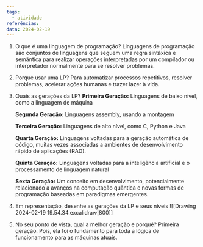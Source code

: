 ```yaml
---
tags:
  - atividade
referências: 
data: 2024-02-19
---
```

1) O que é uma linguagem de programação?
   Linguagens de programação são conjuntos de linguagens que seguem uma regra sintáxica e semântica para realizar operações interpretadas por um compilador ou interpretador normalmente para se resolver problemas.
2) Porque usar uma LP?
   Para automatizar processos repetitivos, resolver problemas, acelerar ações humanas e trazer lazer à vida.
3) Quais as gerações da LP?
   **Primeira Geração:** Linguagens de baixo nível, como a linguagem de máquina
   
   **Segunda Geração:** Linguagens assembly, usando a montagem
   
   **Terceira Geração:** Linguagens de alto nível, como C, Python e Java
   
   **Quarta Geração:** Linguagens voltadas para a geração automática de código, muitas vezes associadas a ambientes de desenvolvimento rápido de aplicações (RAD).
   
   **Quinta Geração:** Linguagens voltadas para a inteligência artificial e o processamento de linguagem natural
   
   **Sexta Geração:** Um conceito em desenvolvimento, potencialmente relacionado a avanços na computação quântica e novas formas de programação baseadas em paradigmas emergentes.

4) Em representação, desenhe as gerações da LP e seus níveis
   ![[Drawing 2024-02-19 19.54.34.excalidraw|800]]
5) No seu ponto de vista, qual a melhor geração e porquê?
   Primeira geração. Pois, ela foi o fundamento para toda a lógica de funcionamento para as máquinas atuais.